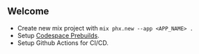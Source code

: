 
## Welcome

* Create new mix project with `mix phx.new --app <APP_NAME> .`
* Setup [Codespace Prebuilds](https://docs.github.com/en/codespaces/prebuilding-your-codespaces).
* Setup Github Actions for CI/CD.
